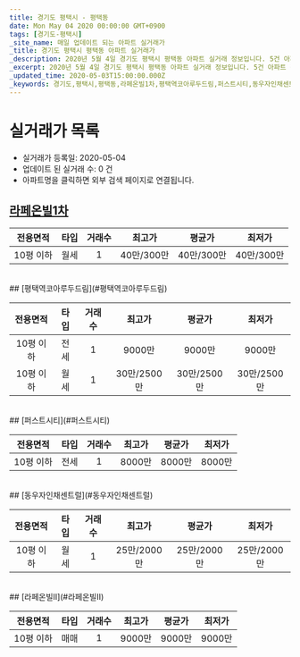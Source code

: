 ```yaml
---
title: 경기도 평택시 - 평택동
date: Mon May 04 2020 00:00:00 GMT+0900
tags: [경기도-평택시]
_site_name: 매일 업데이트 되는 아파트 실거래가
_title: 경기도 평택시 평택동 아파트 실거래가
_description: 2020년 5월 4일 경기도 평택시 평택동 아파트 실거래 정보입니다. 5건 아파트 정보가 있습니다.
_excerpt: 2020년 5월 4일 경기도 평택시 평택동 아파트 실거래 정보입니다. 5건 아파트 정보가 있습니다.
_updated_time: 2020-05-03T15:00:00.000Z
_keywords: 경기도,평택시,평택동,라페온빌1차,평택역코아루두드림,퍼스트시티,동우자인채센트럴,라페온빌II
---
```






# 실거래가 목록
- 실거래가 등록일: 2020-05-04
- 업데이트 된 실거래 수: 0 건
- 아파트명을 클릭하면 외부 검색 페이지로 연결됩니다.

## [라페온빌1차](#라페온빌1차)

|전용면적|타입|거래수|최고가|평균가|최저가|
|:---:|:---:|:---:|:---:|:---:|:---:|
|10평 이하|<span class="deal-type-3">월세</span>|1|40만/300만|40만/300만|40만/300만|

<br/>
## [평택역코아루두드림](#평택역코아루두드림)

|전용면적|타입|거래수|최고가|평균가|최저가|
|:---:|:---:|:---:|:---:|:---:|:---:|
|10평 이하|<span class="deal-type-2">전세</span>|1|9000만|9000만|9000만|
|10평 이하|<span class="deal-type-3">월세</span>|1|30만/2500만|30만/2500만|30만/2500만|

<br/>
## [퍼스트시티](#퍼스트시티)

|전용면적|타입|거래수|최고가|평균가|최저가|
|:---:|:---:|:---:|:---:|:---:|:---:|
|10평 이하|<span class="deal-type-2">전세</span>|1|8000만|8000만|8000만|

<br/>
## [동우자인채센트럴](#동우자인채센트럴)

|전용면적|타입|거래수|최고가|평균가|최저가|
|:---:|:---:|:---:|:---:|:---:|:---:|
|10평 이하|<span class="deal-type-3">월세</span>|1|25만/2000만|25만/2000만|25만/2000만|

<br/>
## [라페온빌II](#라페온빌II)

|전용면적|타입|거래수|최고가|평균가|최저가|
|:---:|:---:|:---:|:---:|:---:|:---:|
|10평 이하|<span class="deal-type-1">매매</span>|1|9000만|9000만|9000만|

<br/>




